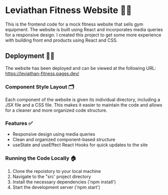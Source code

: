 # Leviathan Fitness Website 🏋️‍♂️
This is the frontend code for a mock fitness website that sells gym equipment. The website is built using React and incorporates media queries for a responsive design. I created this project to get some more experience with building front end products using React and CSS.

## Deployment 👨‍💻
The website has been deployed and can be viewed at the following URL: https://leviathan-fitness.pages.dev/

### Component Style Layout 🗂
Each component of the website is given its individual directory, including a JSX file and a CSS file. This makes it easier to maintain the code and allows for a cleaner and more organized code structure.

### Features ✅
* Responsive design using media queries
* Clean and organized component-based structure
* useState and useEffect React Hooks for quick updates to the site 

### Running the Code Locally 🏠
1) Clone the repoistory to your local machine
2) Navigate to the "src' project directory
3) Install the necessary dependencies ('npm install')
4) Start the development server ('npm start')

